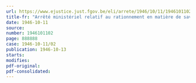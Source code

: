 ```yaml
---
url: https://www.ejustice.just.fgov.be/eli/arrete/1946/10/11/1946101102/justel
title-fr: "Arrêté ministériel relatif au rationnement en matière de savon indigène"
date: 1946-10-11
source:
number: 1946101102
page: 888888
case: 1946-10-11/02
publication: 1946-10-13
starts:
modifies:
pdf-original:
pdf-consolidated:
---
```


